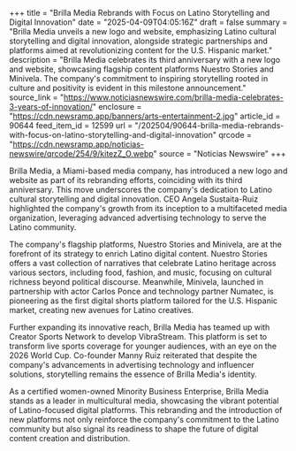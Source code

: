 +++
title = "Brilla Media Rebrands with Focus on Latino Storytelling and Digital Innovation"
date = "2025-04-09T04:05:16Z"
draft = false
summary = "Brilla Media unveils a new logo and website, emphasizing Latino cultural storytelling and digital innovation, alongside strategic partnerships and platforms aimed at revolutionizing content for the U.S. Hispanic market."
description = "Brilla Media celebrates its third anniversary with a new logo and website, showcasing flagship content platforms Nuestro Stories and Minivela. The company's commitment to inspiring storytelling rooted in culture and positivity is evident in this milestone announcement."
source_link = "https://www.noticiasnewswire.com/brilla-media-celebrates-3-years-of-innovation/"
enclosure = "https://cdn.newsramp.app/banners/arts-entertainment-2.jpg"
article_id = 90644
feed_item_id = 12599
url = "/202504/90644-brilla-media-rebrands-with-focus-on-latino-storytelling-and-digital-innovation"
qrcode = "https://cdn.newsramp.app/noticias-newswire/qrcode/254/9/kitezZ_O.webp"
source = "Noticias Newswire"
+++

<p>Brilla Media, a Miami-based media company, has introduced a new logo and website as part of its rebranding efforts, coinciding with its third anniversary. This move underscores the company's dedication to Latino cultural storytelling and digital innovation. CEO Angela Sustaita-Ruiz highlighted the company's growth from its inception to a multifaceted media organization, leveraging advanced advertising technology to serve the Latino community.</p><p>The company's flagship platforms, Nuestro Stories and Minivela, are at the forefront of its strategy to enrich Latino digital content. Nuestro Stories offers a vast collection of narratives that celebrate Latino heritage across various sectors, including food, fashion, and music, focusing on cultural richness beyond political discourse. Meanwhile, Minivela, launched in partnership with actor Carlos Ponce and technology partner Numatec, is pioneering as the first digital shorts platform tailored for the U.S. Hispanic market, creating new avenues for Latino creatives.</p><p>Further expanding its innovative reach, Brilla Media has teamed up with Creator Sports Network to develop VibraStream. This platform is set to transform live sports coverage for younger audiences, with an eye on the 2026 World Cup. Co-founder Manny Ruiz reiterated that despite the company's advancements in advertising technology and influencer solutions, storytelling remains the essence of Brilla Media's identity.</p><p>As a certified women-owned Minority Business Enterprise, Brilla Media stands as a leader in multicultural media, showcasing the vibrant potential of Latino-focused digital platforms. This rebranding and the introduction of new platforms not only reinforce the company's commitment to the Latino community but also signal its readiness to shape the future of digital content creation and distribution.</p>